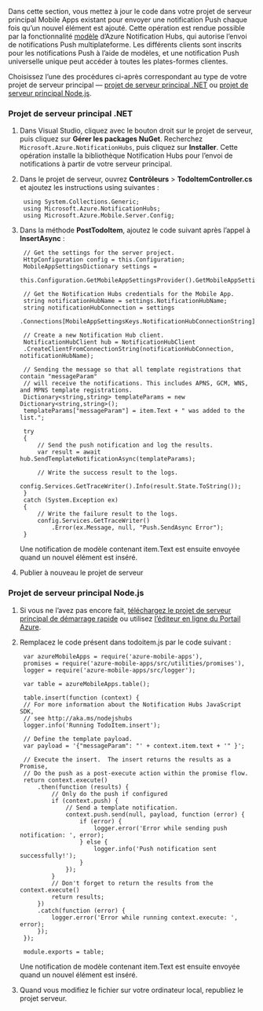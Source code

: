 Dans cette section, vous mettez à jour le code dans votre projet de serveur principal Mobile Apps existant pour envoyer une notification Push chaque fois qu’un nouvel élément est ajouté. Cette opération est rendue possible par la fonctionnalité [modèle](../articles/notification-hubs/notification-hubs-templates-cross-platform-push-messages.md) d’Azure Notification Hubs, qui autorise l’envoi de notifications Push multiplateforme. Les différents clients sont inscrits pour les notifications Push à l’aide de modèles, et une notification Push universelle unique peut accéder à toutes les plates-formes clientes.

Choisissez l’une des procédures ci-après correspondant au type de votre projet de serveur principal &mdash; [projet de serveur principal .NET](#dotnet) ou [projet de serveur principal Node.js](#nodejs).

### <a name="dotnet"></a>Projet de serveur principal .NET
1. Dans Visual Studio, cliquez avec le bouton droit sur le projet de serveur, puis cliquez sur **Gérer les packages NuGet**. Recherchez `Microsoft.Azure.NotificationHubs`, puis cliquez sur **Installer**. Cette opération installe la bibliothèque Notification Hubs pour l’envoi de notifications à partir de votre serveur principal.
2. Dans le projet de serveur, ouvrez **Contrôleurs** > **TodoItemController.cs** et ajoutez les instructions using suivantes :

        using System.Collections.Generic;
        using Microsoft.Azure.NotificationHubs;
        using Microsoft.Azure.Mobile.Server.Config;
3. Dans la méthode **PostTodoItem**, ajoutez le code suivant après l’appel à **InsertAsync** :  

        // Get the settings for the server project.
        HttpConfiguration config = this.Configuration;
        MobileAppSettingsDictionary settings =
            this.Configuration.GetMobileAppSettingsProvider().GetMobileAppSettings();

        // Get the Notification Hubs credentials for the Mobile App.
        string notificationHubName = settings.NotificationHubName;
        string notificationHubConnection = settings
            .Connections[MobileAppSettingsKeys.NotificationHubConnectionString].ConnectionString;

        // Create a new Notification Hub client.
        NotificationHubClient hub = NotificationHubClient
        .CreateClientFromConnectionString(notificationHubConnection, notificationHubName);

        // Sending the message so that all template registrations that contain "messageParam"
        // will receive the notifications. This includes APNS, GCM, WNS, and MPNS template registrations.
        Dictionary<string,string> templateParams = new Dictionary<string,string>();
        templateParams["messageParam"] = item.Text + " was added to the list.";

        try
        {
            // Send the push notification and log the results.
            var result = await hub.SendTemplateNotificationAsync(templateParams);

            // Write the success result to the logs.
            config.Services.GetTraceWriter().Info(result.State.ToString());
        }
        catch (System.Exception ex)
        {
            // Write the failure result to the logs.
            config.Services.GetTraceWriter()
                .Error(ex.Message, null, "Push.SendAsync Error");
        }

    Une notification de modèle contenant item.Text est ensuite envoyée quand un nouvel élément est inséré.
4. Publier à nouveau le projet de serveur

### <a name="nodejs"></a>Projet de serveur principal Node.js
1. Si vous ne l’avez pas encore fait, [téléchargez le projet de serveur principal de démarrage rapide](../articles/app-service-mobile/app-service-mobile-node-backend-how-to-use-server-sdk.md#download-quickstart) ou utilisez [l’éditeur en ligne du Portail Azure](../articles/app-service-mobile/app-service-mobile-node-backend-how-to-use-server-sdk.md#online-editor).
2. Remplacez le code présent dans todoitem.js par le code suivant :

        var azureMobileApps = require('azure-mobile-apps'),
        promises = require('azure-mobile-apps/src/utilities/promises'),
        logger = require('azure-mobile-apps/src/logger');

        var table = azureMobileApps.table();

        table.insert(function (context) {
        // For more information about the Notification Hubs JavaScript SDK,
        // see http://aka.ms/nodejshubs
        logger.info('Running TodoItem.insert');

        // Define the template payload.
        var payload = '{"messageParam": "' + context.item.text + '" }';  

        // Execute the insert.  The insert returns the results as a Promise,
        // Do the push as a post-execute action within the promise flow.
        return context.execute()
            .then(function (results) {
                // Only do the push if configured
                if (context.push) {
                    // Send a template notification.
                    context.push.send(null, payload, function (error) {
                        if (error) {
                            logger.error('Error while sending push notification: ', error);
                        } else {
                            logger.info('Push notification sent successfully!');
                        }
                    });
                }
                // Don't forget to return the results from the context.execute()
                return results;
            })
            .catch(function (error) {
                logger.error('Error while running context.execute: ', error);
            });
        });

        module.exports = table;  

    Une notification de modèle contenant item.Text est ensuite envoyée quand un nouvel élément est inséré.
3. Quand vous modifiez le fichier sur votre ordinateur local, republiez le projet serveur.
